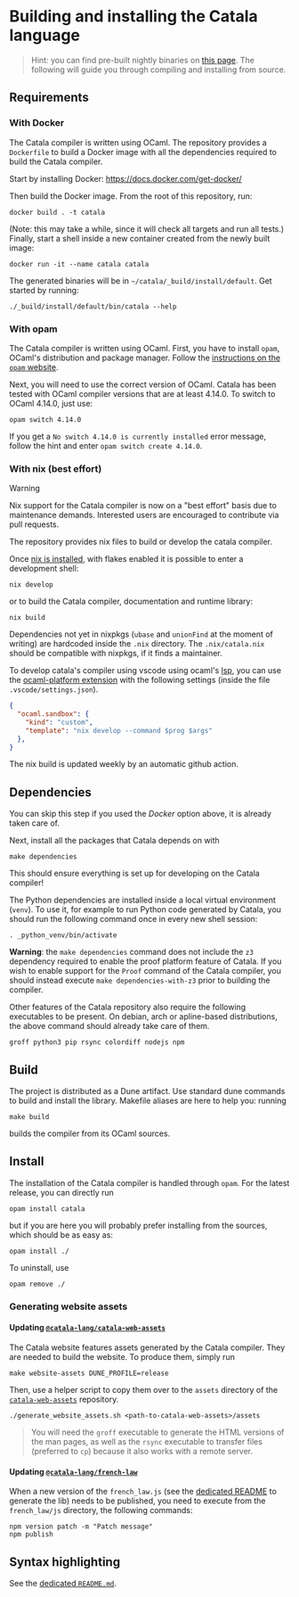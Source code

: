 # Building and installing the Catala language

> Hint: you can find pre-built nightly binaries on [this
> page](https://catalalang.github.io/catala/). The following will guide you
> through compiling and installing from source.

## Requirements

### With Docker

The Catala compiler is written using OCaml. The repository provides a `Dockerfile`
to build a Docker image with all the dependencies required to build the Catala compiler.

Start by installing Docker: https://docs.docker.com/get-docker/

Then build the Docker image. From the root of this repository, run:

    docker build . -t catala

(Note: this may take a while, since it will check all targets and run all
tests.) Finally, start a shell inside a new container created from the newly
built image:

    docker run -it --name catala catala

The generated binaries will be in `~/catala/_build/install/default`. Get started
by running:

    ./_build/install/default/bin/catala --help

### With opam

The Catala compiler is written using OCaml. First, you have to install `opam`,
OCaml's distribution and package manager. Follow the [instructions on the `opam`
website](https://opam.ocaml.org/doc/Install.html).

Next, you will need to use the correct version of OCaml. Catala has been tested
with OCaml compiler versions that are at least 4.14.0. To switch to OCaml 4.14.0,
just use:

    opam switch 4.14.0

If you get a `No switch 4.14.0 is currently installed` error message, follow
the hint and enter `opam switch create 4.14.0`.


### With nix (best effort)

> [!WARNING]
> Nix support for the Catala compiler is now on a "best effort" basis due to maintenance demands.
> Interested users are encouraged to contribute via pull requests.

The repository provides nix files to build or develop the catala compiler.

Once [nix is installed](https://nixos.org/manual/nix/stable/#ch-installing-binary),
with flakes enabled it is possible to enter a development shell:

    nix develop

or to build the Catala compiler, documentation and runtime library:

    nix build

Dependencies not yet in nixpkgs (`ubase` and `unionFind` at the moment of writing)
are hardcoded inside the `.nix` directory. The `.nix/catala.nix` should be compatible with
nixpkgs, if it finds a maintainer.

To develop catala's compiler using vscode using ocaml's [lsp](https://microsoft.github.io/language-server-protocol/), you can use the [ocaml-platform extension](https://marketplace.visualstudio.com/items?itemName=ocamllabs.ocaml-platform) with the following settings (inside the file `.vscode/settings.json`).

```json
{
  "ocaml.sandbox": {
    "kind": "custom",
    "template": "nix develop --command $prog $args"
  },
}
```

The nix build is updated weekly by an automatic github action.


## Dependencies

You can skip this step if you used the *Docker* option above, it is already taken
care of.

Next, install all the packages that Catala depends on with

    make dependencies

This should ensure everything is set up for developing on the Catala compiler!

The Python dependencies are installed inside a local virtual environment
(`venv`). To use it, for example to run Python code generated by Catala, you
should run the following command once in every new shell session:

    . _python_venv/bin/activate

**Warning**: the `make dependencies` command does not include the `z3`
dependency required to enable the proof platform feature of Catala. If you wish
to enable support for the `Proof` command of the Catala compiler, you should
instead execute `make dependencies-with-z3` prior to building the compiler.

Other features of the Catala repository also require the following executables
to be present. On debian, arch or apline-based distributions, the above command
should already take care of them.

    groff python3 pip rsync colordiff nodejs npm

## Build

The project is distributed as a Dune artifact. Use standard dune commands to build
and install the library. Makefile aliases are here to help you: running

    make build

builds the compiler from its OCaml sources.

## Install

The installation of the Catala compiler is handled through `opam`. For the
latest release, you can directly run

    opam install catala

but if you are here you will probably prefer installing from the sources, which
should be as easy as:

    opam install ./

To uninstall, use

    opam remove ./

### Generating website assets

#### Updating [`@catala-lang/catala-web-assets`](https://www.npmjs.com/package/@catala-lang/catala-web-assets) 

The Catala website features assets generated by the Catala compiler. They are
needed to build the website. To produce them, simply run

    make website-assets DUNE_PROFILE=release

Then, use a helper script to copy them over to the `assets` directory of the
[`catala-web-assets`](https://github.com/CatalaLang/catala-web-assets)
repository.

    ./generate_website_assets.sh <path-to-catala-web-assets>/assets

> You will need the `groff` executable to generate the HTML versions of the man
pages, as well as the `rsync` executable to transfer files (preferred to `cp`)
because it also works with a remote server.

#### Updating [`@catala-lang/french-law`](https://www.npmjs.com/package/@catala-lang/french-law) 

When a new version of the `french_law.js` (see the [dedicated
README](https://github.com/CatalaLang/catala/tree/master/french_law/js#generating-the-source-files)
to generate the lib) needs to be published, you need to execute from the
`french_law/js` directory, the following commands:

    npm version patch -m "Patch message"
    npm publish

## Syntax highlighting

See the [dedicated `README.md`](./syntax_highlighting/README.md).
